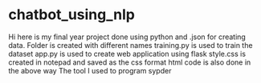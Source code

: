 # chatbot_using_nlp
Hi here is my final year project done using python and .json for creating data.
Folder is created with different names 
training.py is used to train the dataset
app.py is used to create web application using flask
style.css is created in notepad and saved as the css format
html code is also done in the above way 
The tool I used to program sypder 
